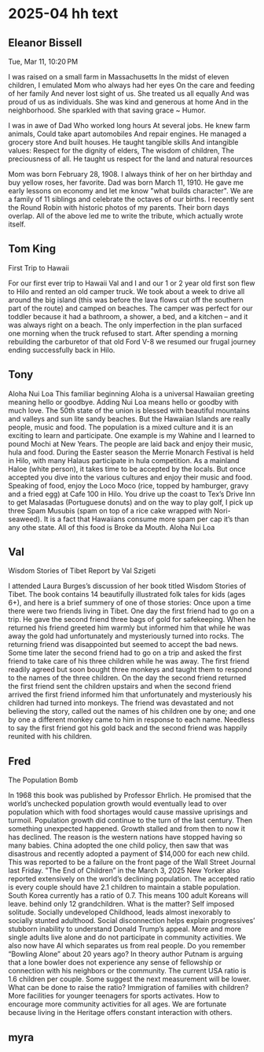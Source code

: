 # 2025-04 hh text


## Eleanor Bissell
Tue, Mar 11, 10:20 PM


I was raised on a small farm in Massachusetts
In the midst of eleven children,
I emulated Mom who always had her eyes
On the care and feeding of her family
And never lost sight of us.
She treated us all equally
And was proud of us as individuals.
She was kind and generous at home
And in the neighborhood.
She sparkled with that saving grace ~ Humor.

I was in awe of Dad
Who worked long hours
At several jobs.
He knew farm animals,
Could take apart automobiles
And repair engines.
He managed a grocery store
And built houses.
He taught tangible skills
And intangible values:
Respect for the dignity of elders,
The wisdom of children,
The preciousness of all.
He taught us respect for the land
and natural resources

Mom was born February 28, 1908. I always think of her on her birthday and buy yellow roses, her favorite. Dad was born March 11, 1910. He gave me early lessons on economy and let me know "what builds character". We are a family of 11 siblings and celebrate the octaves of our births. I recently sent the Round Robin with historic photos of my parents. Their born days overlap. All of the above led me to write the tribute, which actually wrote itself.


## Tom King

First Trip to Hawaii

For our first ever trip to Hawaii Val and I and our 1 or 2 year old first son flew to Hilo and rented an old camper truck. We took about a week to drive all around the big island (this was before the lava flows cut off the southern part of the route) and camped on beaches. The camper was perfect for our toddler because it had a bathroom, a shower, a bed, and a kitchen – and it was always right on a beach. The only imperfection in the plan surfaced one morning when the truck refused to start. After spending a morning rebuilding the carburetor of that old Ford V-8 we resumed our frugal journey ending successfully back in Hilo.


## Tony

Aloha Nui Loa
This familiar beginning Aloha is a universal Hawaiian greeting meaning hello or goodbye. Adding Nui Loa means hello or goodby with much love. The 50th state of the union is blessed with beautiful mountains and valleys and sun lite sandy beaches.
But the Hawaiian Islands are really people, music and food. The population is a mixed culture and it is an exciting to learn and participate. One example is my Wahine and I learned to pound Mochi at New Years. The people are laid back and enjoy their music, hula and food. During the Easter season the Merrie Monarch Festival is held in Hilo, with many Halaus participate in hula competition. 
As a mainland Haloe (white person), it takes time to be accepted by the locals. But once accepted you dive into the various cultures and enjoy their music and food. Speaking
of food, enjoy the Loco Moco (rice, topped by hamburger, gravy and a fried egg) at Cafe 100 in Hilo. You drive up the coast to Tex’s Drive Inn to get Malasadas (Portuguese donuts) and on the way to play golf, I pick up three Spam Musubis (spam on top of a rice cake wrapped with Nori-seaweed). It is a fact that Hawaiians consume more spam per cap it’s than any othe state. All of this food is Broke da Mouth.
Aloha Nui Loa

## Val

Wisdom Stories of Tibet
Report by Val Szigeti

I attended Laura Burges’s discussion of her book titled Wisdom Stories of Tibet. The book contains 14 beautifully illustrated folk tales for kids (ages 6+), and here is a brief summery of one of those stories:
Once upon a time there were two friends living in Tibet. One day the first friend had to go on a trip. He gave the second friend three bags of gold for safekeeping. When he returned his friend greeted him warmly but informed him that while he was away the gold had unfortunately and mysteriously turned into rocks. The returning friend was disappointed but seemed to accept the bad news. 
Some time later the second friend had to go on a trip and asked the first friend to take care of his three children while he was away. The first friend readily agreed but soon bought three monkeys and taught them to respond to the names of the three children. On the day the second friend returned the first friend sent the children upstairs and when the second friend arrived the first friend informed him that unfortunately and mysteriously his children had turned into monkeys. The friend was devastated and not believing the story, called out the names of his children one by one; and one by one a different monkey came to him in response to each name. 
Needless to say the first friend got his gold back and the second friend was happily reunited with his children. 

## Fred

The Population Bomb

In 1968 this book was published by Professor Ehrlich. He promised that the world’s unchecked population growth would eventually lead to over population which with food shortages would cause massive uprisings and turmoil. Population growth did continue to the turn of the last century. Then something unexpected happened. Growth stalled and from then to now it has declined.
The reason is the western nations have stopped having so many babies. China adopted the one child policy, then saw that was disastrous and recently adopted a payment of $14,000 for each new child. This was reported to be a failure on the front page of the Wall Street Journal last Friday.
"The End of Children” in the March 3, 2025 New Yorker also reported extensively on the world’s declining population.
The accepted ratio is every couple should have 2.1 children to maintain a stable population. South Korea currently has a ratio of 0.7. This means 100 adult Koreans will leave. behind only 12 grandchildren.
What is the matter? Self imposed solitude. Socially undeveloped Childhood, leads almost inexorably to socially stunted adulthood. Social disconnection helps explain progressives’ stubborn inability to understand Donald Trump’s appeal.
More and more single adults live alone and do not participate in community activities. We also now have AI which separates us from real people.
Do you remember “Bowling Alone” about 20 years ago? In theory author Putnam is arguing that a lone bowler does not experience any sense of fellowship or connection with his neighbors or the community.
The current USA ratio is 1.6 children per couple. Some suggest the next measurement will be lower. What can be done to raise the ratio? Immigration of families with children? More facilities for younger teenagers for sports activates. How to encourage more community activities for all ages.
We are fortunate because living in the Heritage offers constant interaction with others.

## myra

